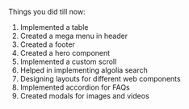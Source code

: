 Things you did till now:

1. Implemented a table
2. Created a mega menu in header
3. Created a footer
4. Created a hero component
5. Implemented a custom scroll
6. Helped in implementing algolia search
7. Designing layouts for different web components
8. Implemented accordion for FAQs
9. Created modals for images and videos
